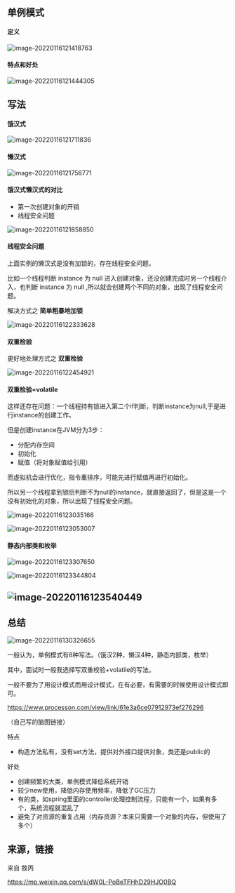 ## 单例模式



#### 定义

![image-20220116121418763](7%E7%A7%8D%E5%B8%B8%E8%A7%81%E8%AE%BE%E8%AE%A1%E6%A8%A1%E5%BC%8F%E5%92%8C%E4%BD%BF%E7%94%A8%E5%9C%BA%E6%99%AF.assets/image-20220116121418763.png)



#### 特点和好处



![image-20220116121444305](7%E7%A7%8D%E5%B8%B8%E8%A7%81%E8%AE%BE%E8%AE%A1%E6%A8%A1%E5%BC%8F%E5%92%8C%E4%BD%BF%E7%94%A8%E5%9C%BA%E6%99%AF.assets/image-20220116121444305.png)



## 写法



#### 饿汉式

![image-20220116121711836](7%E7%A7%8D%E5%B8%B8%E8%A7%81%E8%AE%BE%E8%AE%A1%E6%A8%A1%E5%BC%8F%E5%92%8C%E4%BD%BF%E7%94%A8%E5%9C%BA%E6%99%AF.assets/image-20220116121711836.png)

#### 懒汉式

![image-20220116121756771](7%E7%A7%8D%E5%B8%B8%E8%A7%81%E8%AE%BE%E8%AE%A1%E6%A8%A1%E5%BC%8F%E5%92%8C%E4%BD%BF%E7%94%A8%E5%9C%BA%E6%99%AF.assets/image-20220116121756771.png)

#### 饿汉式懒汉式的对比

- 第一次创建对象的开销
- 线程安全问题

![image-20220116121858850](7%E7%A7%8D%E5%B8%B8%E8%A7%81%E8%AE%BE%E8%AE%A1%E6%A8%A1%E5%BC%8F%E5%92%8C%E4%BD%BF%E7%94%A8%E5%9C%BA%E6%99%AF.assets/image-20220116121858850.png)

#### 线程安全问题

上面实例的懒汉式是没有加锁的，存在线程安全问题。

比如一个线程判断 instance 为 null 进入创建对象，还没创建完成时另一个线程介入，也判断 instance 为 null ,所以就会创建两个不同的对象，出现了线程安全问题。



解决方式之 **简单粗暴地加锁**

![image-20220116122333628](7%E7%A7%8D%E5%B8%B8%E8%A7%81%E8%AE%BE%E8%AE%A1%E6%A8%A1%E5%BC%8F%E5%92%8C%E4%BD%BF%E7%94%A8%E5%9C%BA%E6%99%AF.assets/image-20220116122333628.png)

#### 双重检验



更好地处理方式之 **双重检验**

![image-20220116122454921](7%E7%A7%8D%E5%B8%B8%E8%A7%81%E8%AE%BE%E8%AE%A1%E6%A8%A1%E5%BC%8F%E5%92%8C%E4%BD%BF%E7%94%A8%E5%9C%BA%E6%99%AF.assets/image-20220116122454921.png)

#### 双重检验+volatile

这样还存在问题：一个线程持有锁进入第二个if判断，判断instance为null,于是进行instance的创建工作。

但是创建instance在JVM分为3步：

- 分配内存空间
- 初始化
- 赋值（将对象赋值给引用）

而虚拟机会进行优化，指令重排序，可能先进行赋值再进行初始化。

所以另一个线程拿到锁后判断不为null的instance，就直接返回了，但是这是一个没有初始化的对象，所以出现了线程安全问题。

![image-20220116123035166](7%E7%A7%8D%E5%B8%B8%E8%A7%81%E8%AE%BE%E8%AE%A1%E6%A8%A1%E5%BC%8F%E5%92%8C%E4%BD%BF%E7%94%A8%E5%9C%BA%E6%99%AF.assets/image-20220116123035166.png)





![image-20220116123053007](7%E7%A7%8D%E5%B8%B8%E8%A7%81%E8%AE%BE%E8%AE%A1%E6%A8%A1%E5%BC%8F%E5%92%8C%E4%BD%BF%E7%94%A8%E5%9C%BA%E6%99%AF.assets/image-20220116123053007.png)



#### 静态内部类和枚举

![image-20220116123307650](7%E7%A7%8D%E5%B8%B8%E8%A7%81%E8%AE%BE%E8%AE%A1%E6%A8%A1%E5%BC%8F%E5%92%8C%E4%BD%BF%E7%94%A8%E5%9C%BA%E6%99%AF.assets/image-20220116123307650.png)



![image-20220116123344804](7%E7%A7%8D%E5%B8%B8%E8%A7%81%E8%AE%BE%E8%AE%A1%E6%A8%A1%E5%BC%8F%E5%92%8C%E4%BD%BF%E7%94%A8%E5%9C%BA%E6%99%AF.assets/image-20220116123344804.png)



## ![image-20220116123540449](7%E7%A7%8D%E5%B8%B8%E8%A7%81%E8%AE%BE%E8%AE%A1%E6%A8%A1%E5%BC%8F%E5%92%8C%E4%BD%BF%E7%94%A8%E5%9C%BA%E6%99%AF.assets/image-20220116123540449.png)





## 总结

![image-20220116130326655](7%E7%A7%8D%E5%B8%B8%E8%A7%81%E8%AE%BE%E8%AE%A1%E6%A8%A1%E5%BC%8F%E5%92%8C%E4%BD%BF%E7%94%A8%E5%9C%BA%E6%99%AF.assets/image-20220116130326655.png)



一般认为，单例模式有8种写法。（饿汉2种，懒汉4种，静态内部类，枚举）

其中，面试时一般我选择写双重校验+volatile的写法。

一般不要为了用设计模式而用设计模式，在有必要，有需要的时候使用设计模式即可。

https://www.processon.com/view/link/61e3a6ce07912973ef276296

（自己写的脑图链接）

特点

- 构造方法私有，没有set方法，提供对外接口提供对象，类还是public的

好处

- 创建频繁的大类，单例模式降低系统开销
- 较少new使用，降低内存使用频率，降低了GC压力
- 有的类，如spring里面的controller处理控制流程，只能有一个，如果有多个，系统流程就混乱了
- 避免了对资源的重复占用（内存资源？本来只需要一个对象的内存，但使用了多个）



## 来源，链接

来自 敖丙

https://mp.weixin.qq.com/s/dW0L-PoBeTFHhD29HJO0BQ